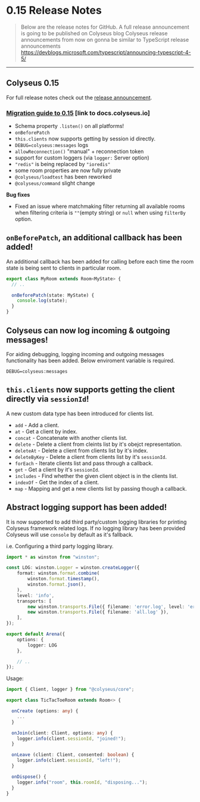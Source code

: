 # 0.15 Release Notes

> Below are the release notes for GitHub. A full release announcement is going to be published on Colyseus blog
> Colyseus release announcements from now on gonna be similar to TypeScript release announcements https://devblogs.microsoft.com/typescript/announcing-typescript-4-5/

---

## Colyseus 0.15

For full release notes check out the [release announcement](/34Rg0-V2TNaeIH8IuUIjpg).

### [Migration guide to 0.15](/_guMP8ZMTQ2Vh9QngcGjxA) [link to docs.colyseus.io]

- Schema property `.listen()` on all platforms!
- `onBeforePatch`
- `this.clients` now supports getting by session id directly.
- `DEBUG=colyseus:messages` logs
- `allowReconnection()` "manual" + reconnection token
- support for custom loggers (via `logger:` Server option)
- `"redis"` is being replaced by `"ioredis"`
- some room properties are now fully private
- `@colyseus/loadtest` has been reworked
- `@colyseus/command` slight change

**Bug fixes**

* Fixed an issue where matchmaking filter returning all available rooms when filtering criteria is `""`(empty string) or `null` when using `filterBy` option.

## `onBeforePatch`, an additional callback has been added!

An additional callback has been added for calling before each time the room state is being sent to clients in particular room.

``````typescript
export class MyRoom extends Room<MyState> {
  // ..

  onBeforePatch(state: MyState) {
    console.log(state);
  }
}
``````

## Colyseus can now log incoming & outgoing messages!

For aiding debugging, logging incoming and outgoing messages functionality has been added. Below enviroment variable is required.

```
DEBUG=colyseus:messages
```



## `this.clients` now supports getting the client directly via `sessionId`!

A new custom data type has been introduced for clients list.

* `add` - Add a client.
* `at` - Get a client by index.
* `concat` - Concatenate with another clients list.
* `delete` - Delete a client from cleints list by it's obejct representation.
* `deleteAt` - Delete a client from clients list by it's index.
* `deleteByKey` - Delete a client from clients list by it's `sessionId`.
* `forEach` - Iterate clients list and pass through a callback.
* `get` - Get a client by it's `sessionId`.
* `includes` - Find whether the given client object is in the clients list.
* `indexOf` - Get the index of a client.
* `map` - Mapping and get a new clients list by passing though a callback.

## Abstract logging support has been added!

It is now supported to add third party/custom logging libraries for printing Colyseus framework related logs. If no logging library has been provided Colyseus will use `console` by default as it's fallback.

i.e. Configuring a third party logging library.

```typescript
import * as winston from "winston";

const LOG: winston.Logger = winston.createLogger({
    format: winston.format.combine(
        winston.format.timestamp(),
        winston.format.json(),
    ),
    level: 'info',
    transports: [
        new winston.transports.File({ filename: 'error.log', level: 'error' }),
        new winston.transports.File({ filename: 'all.log' }),
    ],
});

export default Arena({
    options: {
        logger: LOG
    },

    // ..
});
```

Usage:

```typescript
import { Client, logger } from "@colyseus/core";

export class TicTacToeRoom extends Room<> {

  onCreate (options: any) {
    ...
  }

  onJoin(client: Client, options: any) {
    logger.info(client.sessionId, "joined!");
  }

  onLeave (client: Client, consented: boolean) {
    logger.info(client.sessionId, "left!");
  }

  onDispose() {
    logger.info("room", this.roomId, "disposing...");
  }
}
```
